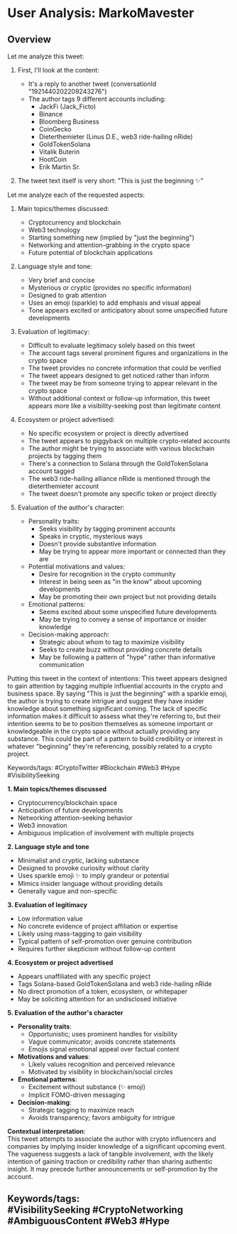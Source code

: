 # User Analysis: MarkoMavester

## Overview

<think>
Let me analyze this tweet:

1. First, I'll look at the content:
   - It's a reply to another tweet (conversationId "1921440202209243276")
   - The author tags 9 different accounts including:
     - JackFi (Jack_Ficto)
     - Binance
     - Bloomberg Business
     - CoinGecko
     - Dieterthemieter (Linus D.E., web3 ride-hailing nRide)
     - GoldTokenSolana
     - Vitalik Buterin
     - HootCoin
     - Erik Martin Sr.

2. The tweet text itself is very short: "This is just the beginning ✨"

Let me analyze each of the requested aspects:

1. Main topics/themes discussed:
   - Cryptocurrency and blockchain
   - Web3 technology
   - Starting something new (implied by "just the beginning")
   - Networking and attention-grabbing in the crypto space
   - Future potential of blockchain applications

2. Language style and tone:
   - Very brief and concise
   - Mysterious or cryptic (provides no specific information)
   - Designed to grab attention
   - Uses an emoji (sparkle) to add emphasis and visual appeal
   - Tone appears excited or anticipatory about some unspecified future developments

3. Evaluation of legitimacy:
   - Difficult to evaluate legitimacy solely based on this tweet
   - The account tags several prominent figures and organizations in the crypto space
   - The tweet provides no concrete information that could be verified
   - The tweet appears designed to get noticed rather than inform
   - The tweet may be from someone trying to appear relevant in the crypto space
   - Without additional context or follow-up information, this tweet appears more like a visibility-seeking post than legitimate content

4. Ecosystem or project advertised:
   - No specific ecosystem or project is directly advertised
   - The tweet appears to piggyback on multiple crypto-related accounts
   - The author might be trying to associate with various blockchain projects by tagging them
   - There's a connection to Solana through the GoldTokenSolana account tagged
   - The web3 ride-hailing alliance nRide is mentioned through the dieterthemieter account
   - The tweet doesn't promote any specific token or project directly

5. Evaluation of the author's character:
   - Personality traits:
     - Seeks visibility by tagging prominent accounts
     - Speaks in cryptic, mysterious ways
     - Doesn't provide substantive information
     - May be trying to appear more important or connected than they are
   - Potential motivations and values:
     - Desire for recognition in the crypto community
     - Interest in being seen as "in the know" about upcoming developments
     - May be promoting their own project but not providing details
   - Emotional patterns:
     - Seems excited about some unspecified future developments
     - May be trying to convey a sense of importance or insider knowledge
   - Decision-making approach:
     - Strategic about whom to tag to maximize visibility
     - Seeks to create buzz without providing concrete details
     - May be following a pattern of "hype" rather than informative communication

Putting this tweet in the context of intentions:
This tweet appears designed to gain attention by tagging multiple influential accounts in the crypto and business space. By saying "This is just the beginning" with a sparkle emoji, the author is trying to create intrigue and suggest they have insider knowledge about something significant coming. The lack of specific information makes it difficult to assess what they're referring to, but their intention seems to be to position themselves as someone important or knowledgeable in the crypto space without actually providing any substance. This could be part of a pattern to build credibility or interest in whatever "beginning" they're referencing, possibly related to a crypto project.

Keywords/tags:
#CryptoTwitter #Blockchain #Web3 #Hype #VisibilitySeeking
</think>

**1. Main topics/themes discussed**  
- Cryptocurrency/blockchain space  
- Anticipation of future developments  
- Networking attention-seeking behavior  
- Web3 innovation  
- Ambiguous implication of involvement with multiple projects

**2. Language style and tone**  
- Minimalist and cryptic, lacking substance  
- Designed to provoke curiosity without clarity  
- Uses sparkle emoji ✨ to imply grandeur or potential  
- Mimics insider language without providing details  
- Generally vague and non-specific

**3. Evaluation of legitimacy**  
- Low information value  
- No concrete evidence of project affiliation or expertise  
- Likely using mass-tagging to gain visibility  
- Typical pattern of self-promotion over genuine contribution  
- Requires further skepticism without follow-up content

**4. Ecosystem or project advertised**  
- Appears unaffiliated with any specific project  
- Tags Solana-based GoldTokenSolana and web3 ride-hailing nRide  
- No direct promotion of a token, ecosystem, or whitepaper  
- May be soliciting attention for an undisclosed initiative

**5. Evaluation of the author's character**  
- **Personality traits**:  
   - Opportunistic; uses prominent handles for visibility  
   - Vague communicator; avoids concrete statements  
   - Emojis signal emotional appeal over factual content  
- **Motivations and values**:  
   - Likely values recognition and perceived relevance  
   - Motivated by visibility in blockchain/social circles  
- **Emotional patterns**:  
   - Excitement without substance (✨ emoji)  
   - Implicit FOMO-driven messaging  
- **Decision-making**:  
   - Strategic tagging to maximize reach  
   - Avoids transparency; favors ambiguity for intrigue  

**Contextual interpretation**:  
This tweet attempts to associate the author with crypto influencers and companies by implying insider knowledge of a significant upcoming event. The vagueness suggests a lack of tangible involvement, with the likely intention of gaining traction or credibility rather than sharing authentic insight. It may precede further announcements or self-promotion by the account.

**Keywords/tags**:  
#VisibilitySeeking #CryptoNetworking #AmbiguousContent #Web3 #Hype
---
